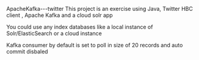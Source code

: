 ApacheKafka---twitter
This project is an exercise using Java, Twitter HBC client , Apache Kafka and a cloud solr app

You could use any index databases like a local instance of Solr/ElasticSearch or a cloud instance

Kafka consumer by default is set to poll in size of 20 records and auto commit disbaled
